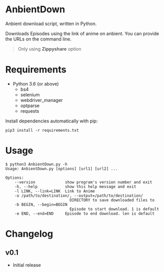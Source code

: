 # AnbientDown
 
Anbient download script, written in Python.

Downloads Episodes using the link of anime on anbient. You can provide the URLs on the command line.

> Only using **Zippyshare** option

# Requirements
* Python 3.6 (or above)
  * bs4
  * selenium
  * webdriver_manager
  * optparse
  * requests

Install dependencies automatically with pip:

    pip3 install -r requirements.txt

# Usage
    $ python3 AnbientDown.py -h
    Usage: AnbientDown.py [options] [url1] [url2] ...
    
    Options:
        --version             show program's version number and exit
        -h, --help            show this help message and exit
        -l LINK, --link=LINK  Link to Anime
        -o /path/to/destination/, --output=/path/to/destination/
                                DIRECTORY to save downloaded files to
        -b BEGIN, --begin=BEGIN
                                Episode to start download. 1 is default
        -e END, --end=END     Episode to end download. len is default

# Changelog

## v0.1
* Initial release